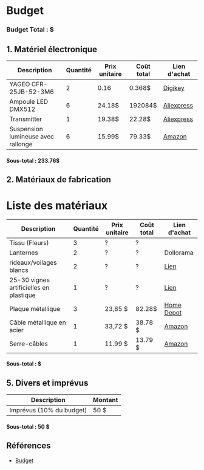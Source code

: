 # Budget

### Budget Total : $

## 1. Matériel électronique

| Description                        | Quantité | Prix unitaire | Coût total | Lien d'achat                                                                    |
| ---------------------------------- | -------- | ------------- | ---------- | ------------------------------------------------------------------------------- |
| YAGEO CFR-25JB-52-3M6              | 2        | 0.16          | 0.368$     | [Digikey](https://www.digikey.ca/en/products/detail/yageo/CFR-25JB-52-3M6/1467) |
| Ampoule LED DMX512                 | 6        | 24.18$        | 192084$    | [Aliexpress](https://www.aliexpress.com/item/32626019053.html)                  |
| Transmitter                        | 1        | 19.38$        | 22.28$     | [Aliexpress](https://www.aliexpress.com/item/32626019053.html)                  |
| Suspension lumineuse avec rallonge | 6        | 15.99$        | 79.33$     | [Amazon](https://www.amazon.ca/dp/B0BGN3B7QG?_encoding=UTF8&th=1)               |

#### Sous-total :  233.76$

## 2. Matériaux de fabrication

# Liste des matériaux  

| Description                             | Quantité | Prix unitaire | Coût total | Lien d'achat                                                                                                                                                                                                                                                                                                                                                 |
| --------------------------------------- | -------- | ------------- | ---------- | ------------------------------------------------------------------------------------------------------------------------------------------------------------------------------------------------------------------------------------------------------------------------------------------------------------------------------------------------------------ |
| Tissu (Fleurs)                          | 3        | ?             | ?          |
| Lanternes                               | 2        | ?             | ?          | Dollorama                                                                                                                                                                                                                                                                                                                                                    |
| rideaux/voilages blancs                 | 2        | ?             | ?          | [Lien](#)                                                                                                                                                                                                                                                                                                                                                    |
| 25-30 vignes artificielles en plastique | 1        | ?             | ?          | [Lien](#)                                                                                                                                                                                                                                                                                                                                                    |
| Plaque métallique                       | 3        | 23,85 $       | 82.28$     | [Home Depot](https://www.homedepot.ca/produit/paulin-tole-d-acier-de-12-x-18-po-de-calibre-16/1000861863)                                                                                                                                                                                                                                                    |
| Câble métallique en acier               | 1        | 33,72 $       | 38.78 $    | [Amazon](https://www.amazon.ca/dp/B0BMP2N5T3/)                                                                                                                                                                                                                                                                                                               |
| Serre-câbles                            | 1        | 11.99 $       | 13.79 $    | [Amazon](https://www.amazon.ca/-/fr/serre-c%C3%A2bles-acier-inoxydable-double-ligne/dp/B0CRQVLH1C/133-9152500-1414250?pd_rd_w=VCPdV&content-id=amzn1.sym.9286c396-f989-473f-a51f-aeb6f0ce4e48&pf_rd_p=9286c396-f989-473f-a51f-aeb6f0ce4e48&pf_rd_r=JRSW9RHTB91PXM5FPA9Y&pd_rd_wg=qmryA&pd_rd_r=0d3b5f17-1bbc-47cc-b580-1cf5dfb7a227&pd_rd_i=B0CRQVLH1C&th=1) |

#### Sous-total :  $

## 5. Divers et imprévus

| Description              | Montant |
| ------------------------ | ------- |
| Imprévus (10% du budget) | 50 $    |

#### Sous-total : 50 $
   
## Références

* [Budget](https://tim-montmorency.com/582523-gestion/#/contenus/4_faisabilite/40_budget/)